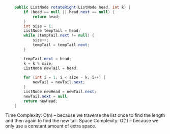 ```java 
    public ListNode rotateRight(ListNode head, int k) {
        if (head == null || head.next == null) {
            return head;
        }
        int size = 1;    
        ListNode tempTail = head;
        while (tempTail.next != null) {
            size++;
            tempTail = tempTail.next;
        }

        tempTail.next = head;
        k = k % size;
        ListNode newTail = head;
        
        for (int i = 1; i < size - k; i++) {
            newTail = newTail.next;
        }
        ListNode newHead = newTail.next;
        newTail.next = null;
        return newHead;
    }
```

Time Complexity: O(n) – because we traverse the list once to find the length and then again to find the new tail.
Space Complexity: O(1) – because we only use a constant amount of extra space.


